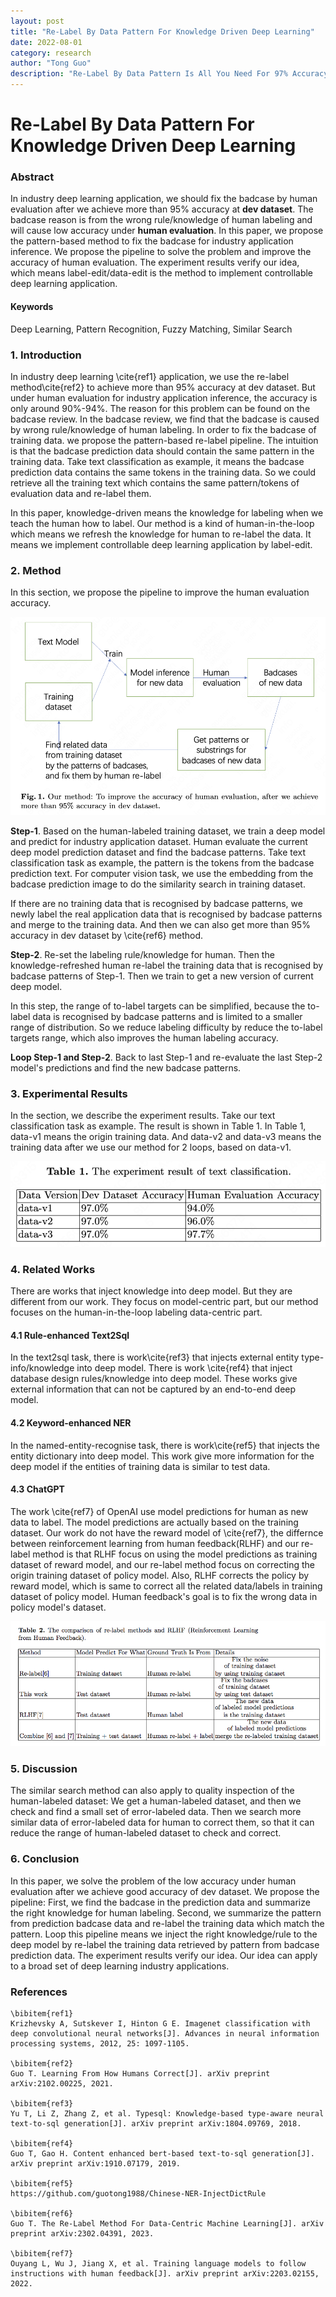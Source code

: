 ```yaml
---
layout: post
title: "Re-Label By Data Pattern For Knowledge Driven Deep Learning"
date: 2022-08-01
category: research
author: "Tong Guo"
description: "Re-Label By Data Pattern Is All You Need For 97% Accuracy"
---
```



# Re-Label By Data Pattern For Knowledge Driven Deep Learning

### Abstract
In industry deep learning application, we should fix the badcase by human evaluation after we achieve more than 95% accuracy at **dev dataset**. The badcase reason is from the wrong rule/knowledge of human labeling and will cause low accuracy under **human evaluation**. In this paper, we propose the pattern-based method to fix the badcase for industry application inference. We propose the pipeline to solve the problem and improve the accuracy of human evaluation. The experiment results verify our idea, which means label-edit/data-edit is the method to implement controllable deep learning application.

#### Keywords

Deep Learning, Pattern Recognition, Fuzzy Matching, Similar Search

### 1. Introduction

In industry deep learning \cite{ref1} application, we use the re-label method\cite{ref2} to achieve more than 95% accuracy at dev dataset. But under human evaluation for industry application inference, the accuracy is only around 90%-94%. The reason for this problem can be found on the badcase review. In the badcase review, we find that the badcase is caused by wrong rule/knowledge of human labeling. In order to fix the badcase of training data. we propose the pattern-based re-label pipeline. The intuition is that the badcase prediction data should contain the same pattern in the training data. Take text classification as example, it means the badcase prediction data contains the same tokens in the training data. So we could retrieve all the training text which contains the same pattern/tokens of evaluation data and re-label them.

In this paper, knowledge-driven means the knowledge for labeling when we teach the human how to label. Our method is a kind of human-in-the-loop which means we refresh the knowledge for human to re-label the data. It means we implement controllable deep learning application by label-edit.

### 2. Method

In this section, we propose the pipeline to improve the human evaluation accuracy.

![fig1](/assets/png/relabel-by-pattern/fig1.png)

**Step-1**. Based on the human-labeled training dataset, we train a deep model and predict for industry application dataset. Human evaluate the current deep model prediction dataset and find the badcase patterns. Take text classification task as example, the pattern is the tokens from the badcase prediction text. For computer vision task, we use the embedding from the badcase prediction image to do the similarity search in training dataset.

If there are no training data that is recognised by badcase patterns, we newly label the real application data that is recognised by badcase patterns and merge to the training data. And then we can also get more than 95% accuracy in dev dataset by \cite{ref6} method.

**Step-2**. Re-set the labeling rule/knowledge for human. Then the knowledge-refreshed human re-label the training data that is recognised by badcase patterns of Step-1. Then we train to get a new version of current deep model.

In this step, the range of to-label targets can be simplified, because the to-label data is recognised by badcase patterns and is limited to a smaller range of distribution. So we reduce labeling difficulty by reduce the to-label targets range, which also improves the human labeling accuracy.

**Loop Step-1 and Step-2**. Back to last Step-1 and re-evaluate the last Step-2 model's predictions and find the new badcase patterns.  



### 3. Experimental Results
In the section, we describe the experiment results. Take our text classification task as example. The result is shown in Table 1. In Table 1, data-v1 means the origin training data. And data-v2 and data-v3 means the training data after we use our method for 2 loops, based on data-v1.

![table1](/assets/png/relabel-by-pattern/table1.png)

### 4. Related Works
There are works that inject knowledge into deep model. But they are different from our work. They focus on model-centric part, but our method focuses on the human-in-the-loop labeling data-centric part.

#### 4.1 Rule-enhanced Text2Sql
In the text2sql task, there is work\cite{ref3} that injects external entity type-info/knowledge into deep model. There is work \cite{ref4} that inject database design rules/knowledge into deep model. These works give external information that can not be captured by an end-to-end deep model.

#### 4.2 Keyword-enhanced NER
In the named-entity-recognise task, there is work\cite{ref5} that injects the entity dictionary into deep model. This work give more information for the deep model if the entities of training data is similar to test data.

#### 4.3 ChatGPT
The work \cite{ref7} of OpenAI use model predictions for human as new data to label. The model predictions are actually based on the training dataset. Our work do not have the reward model of \cite{ref7}, the differnce between reinforcement learning from human feedback(RLHF) and our re-label method is that RLHF focus on using the model predictions as training dataset of reward model, and our re-label method focus on correcting the origin training dataset of policy model. Also, RLHF corrects the policy by reward model, which is same to correct all the related data/labels in training dataset of policy model. Human feedback's goal is to fix the wrong data in policy model's dataset. 

![table2](/assets/png/relabel-by-pattern/table2.png)

### 5. Discussion

The similar search method can also apply to quality inspection of the human-labeled dataset: We get a human-labeled dataset, and then we check and find a small set of error-labeled data. Then we search more similar data of error-labeled data for human to correct them, so that it can reduce the range of human-labeled dataset to check and correct.

### 6. Conclusion

In this paper, we solve the problem of the low accuracy under human evaluation after we achieve good accuracy of dev dataset. We propose the pipeline: First, we find the badcase in the prediction data and summarize the right knowledge for human labeling. Second, we summarize the pattern from prediction badcase data and re-label the training data which match the pattern. Loop this pipeline means we inject the right knowledge/rule to the deep model by re-label the training data retrieved by pattern from badcase prediction data. The experiment results verify our idea.
Our idea can apply to a broad set of deep learning industry applications.

### References
```
\bibitem{ref1}
Krizhevsky A, Sutskever I, Hinton G E. Imagenet classification with deep convolutional neural networks[J]. Advances in neural information processing systems, 2012, 25: 1097-1105.

\bibitem{ref2}
Guo T. Learning From How Humans Correct[J]. arXiv preprint arXiv:2102.00225, 2021.

\bibitem{ref3}
Yu T, Li Z, Zhang Z, et al. Typesql: Knowledge-based type-aware neural text-to-sql generation[J]. arXiv preprint arXiv:1804.09769, 2018.

\bibitem{ref4}
Guo T, Gao H. Content enhanced bert-based text-to-sql generation[J]. arXiv preprint arXiv:1910.07179, 2019.

\bibitem{ref5}
https://github.com/guotong1988/Chinese-NER-InjectDictRule

\bibitem{ref6}
Guo T. The Re-Label Method For Data-Centric Machine Learning[J]. arXiv preprint arXiv:2302.04391, 2023.

\bibitem{ref7}
Ouyang L, Wu J, Jiang X, et al. Training language models to follow instructions with human feedback[J]. arXiv preprint arXiv:2203.02155, 2022.
```
